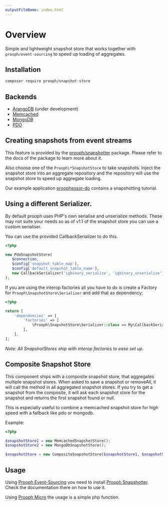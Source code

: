 ```yaml
---
outputFileName: index.html
---
```


# Overview

Simple and lightweight snapshot store that works together with `prooph/event-sourcing` to speed up loading of aggregates.

## Installation

```bash
composer require prooph/snapshot-store
```

## Backends

- [ArangoDB](~/snapshot-store/arangodb/introduction.md) (under development)
- [Memcached](~/snapshot-store/memcached/introduction.md)
- [MongoDB](~/snapshot-store/mongodb/introduction.md)
- [PDO](~/snapshot-store/pdo/introduction.md)

## Creating snapshots from event streams

This feature is provided by the [prooph/snapshotter](https://github.com/prooph/snapshotter) package.
Please refer to the docs of the package to learn more about it.

Also choose one of the `Prooph\*SnapshotStore` to take snapshots.
Inject the snapshot store into an aggregate repository and the repository will use the snapshot store to speed up
aggregate loading.

Our example application [proophessor-do](https://github.com/prooph/proophessor-do) contains a snapshotting tutorial.

## Using a different Serializer. 

By default prooph uses PHP's own serialise and unserialize methods. These may not suite your needs so as of v1.1 of the snapshot store you can use a custom serialiser. 

You can use the provided CallbackSerializer to do this.

```php
<?php

new PdoSnapshotStore(
   $connection,
   $config['snapshot_table_map'],
   $config['default_snapshot_table_name'],
   new CallbackSerializer('igbinary_serialize', 'igbinary_unserialize')
);
```

If you are using the interop factories all you have to do is create a Factory for `Prooph\SnapshotStore\Serializer` and add that as dependency;

```php
<?php

return [
	'dependencies' => [
		'factories' => [
		    \Prooph\SnapshotStore\Serializer::class => My\CallbackSerializerFactory::class,
		],
	],
];
``` 

*Note: All SnapshotStores ship with interop factories to ease set up.*

## Composite Snapshot Store

This component ships with a composite snapshot store, that aggregates multiple snapshot stores. When asked to save a
snapshot or removeAll, it will call the method in all aggregated snapshot stores. If you try to get a snapshot from the
composite, it will ask each snapshot store for the snapshot and returns the first snapshot found or null.

This is especially useful to combine a memcached snapshot store for high speed with a fallback like pdo or mongodb.

Example:

```php
<?php

$snapshotStore1 = new MemcachedSnapshotStore();
$snapshotStore2 = new MongoDbSnapshotStore();

$snapshotStore = new CompositeSnapshotStore($snapshotStore1, $snapshotStore2);
```

## Usage

Using [Prooph Event-Sourcing](https://github.com/prooph/event-sourcing/) you need to install [Prooph Snapshotter](https://github.com/prooph/snapshotter).
Check the documentation there on how to use it.

Using [Prooph Micro](https://github.com/prooph/micro/) the usage is a simple php function.
